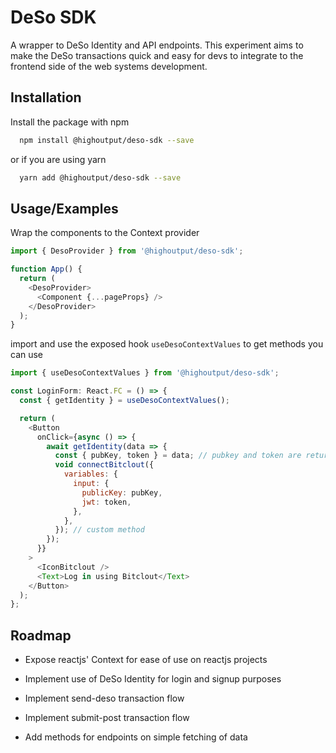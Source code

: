 # DeSo SDK

A wrapper to DeSo Identity and API endpoints. This experiment aims to make the DeSo transactions quick and easy for devs to integrate to the frontend side of the web systems development.

## Installation

Install the package with npm

```bash
  npm install @highoutput/deso-sdk --save
```

or if you are using yarn

```bash
  yarn add @highoutput/deso-sdk --save
```

## Usage/Examples

Wrap the components to the Context provider

```javascript
import { DesoProvider } from '@highoutput/deso-sdk';

function App() {
  return (
    <DesoProvider>
      <Component {...pageProps} />
    </DesoProvider>
  );
}
```

import and use the exposed hook `useDesoContextValues` to get methods you can use

```javascript
import { useDesoContextValues } from '@highoutput/deso-sdk';

const LoginForm: React.FC = () => {
  const { getIdentity } = useDesoContextValues();

  return (
    <Button
      onClick={async () => {
        await getIdentity(data => {
          const { pubKey, token } = data; // pubkey and token are returned
          void connectBitclout({
            variables: {
              input: {
                publicKey: pubKey,
                jwt: token,
              },
            },
          }); // custom method
        });
      }}
    >
      <IconBitclout />
      <Text>Log in using Bitclout</Text>
    </Button>
  );
};
```

## Roadmap

- Expose reactjs' Context for ease of use on reactjs projects

- Implement use of DeSo Identity for login and signup purposes

- Implement send-deso transaction flow

- Implement submit-post transaction flow

- Add methods for endpoints on simple fetching of data
